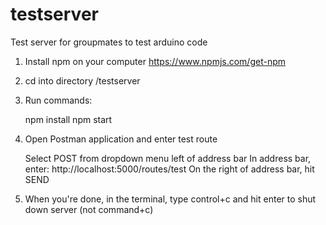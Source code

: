 # testserver
Test server for groupmates to test arduino code


1. Install npm on your computer
https://www.npmjs.com/get-npm


2. cd into directory /testserver


3. Run commands: 

      npm install
      npm start
  
  
4. Open Postman application and enter test route

      Select POST from dropdown menu left of address bar
      In address bar, enter:  http://localhost:5000/routes/test
      On the right of address bar, hit SEND
      

5. When you're done, in the terminal, type control+c and hit enter to shut down server (not command+c)
      
